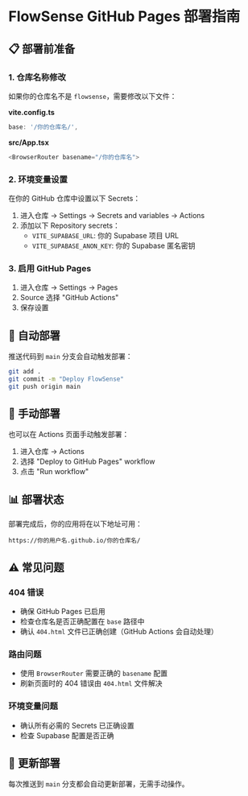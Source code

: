 # FlowSense GitHub Pages 部署指南

## 📋 部署前准备

### 1. 仓库名称修改
如果你的仓库名不是 `flowsense`，需要修改以下文件：

**vite.config.ts**
```typescript
base: '/你的仓库名/',
```

**src/App.tsx**
```typescript
<BrowserRouter basename="/你的仓库名">
```

### 2. 环境变量设置
在你的 GitHub 仓库中设置以下 Secrets：

1. 进入仓库 → Settings → Secrets and variables → Actions
2. 添加以下 Repository secrets：
   - `VITE_SUPABASE_URL`: 你的 Supabase 项目 URL
   - `VITE_SUPABASE_ANON_KEY`: 你的 Supabase 匿名密钥

### 3. 启用 GitHub Pages
1. 进入仓库 → Settings → Pages
2. Source 选择 "GitHub Actions"
3. 保存设置

## 🚀 自动部署

推送代码到 `main` 分支会自动触发部署：

```bash
git add .
git commit -m "Deploy FlowSense"
git push origin main
```

## 🔧 手动部署

也可以在 Actions 页面手动触发部署：
1. 进入仓库 → Actions
2. 选择 "Deploy to GitHub Pages" workflow
3. 点击 "Run workflow"

## 📊 部署状态

部署完成后，你的应用将在以下地址可用：
```
https://你的用户名.github.io/你的仓库名/
```

## ⚠️ 常见问题

### 404 错误
- 确保 GitHub Pages 已启用
- 检查仓库名是否正确配置在 `base` 路径中
- 确认 `404.html` 文件已正确创建（GitHub Actions 会自动处理）

### 路由问题
- 使用 `BrowserRouter` 需要正确的 `basename` 配置
- 刷新页面时的 404 错误由 `404.html` 文件解决

### 环境变量问题
- 确认所有必需的 Secrets 已正确设置
- 检查 Supabase 配置是否正确

## 🔄 更新部署

每次推送到 `main` 分支都会自动更新部署，无需手动操作。 